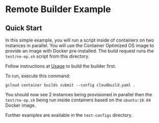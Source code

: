 # Remote Builder Example

## Quick Start

In this simple example, you will run a script inside of containers on two
instances in parallel. You will use the Container Optimized OS image to provide
an image with Docker pre-installed. The build request runs the `test/no-op.sh`
script from this directory.

Follow instructions at
[Usage](https://github.com/GoogleCloudPlatform/cloud-builders-community/tree/master/remote-builder#usage)
to build the builder first.

To run, execute this command:

```shell
gcloud container builds submit --config cloudbuild.yaml .
```

You should now see 2 instances being provisioned in parallel then the
`test/no-op.sh` being run inside containers based on the `ubuntu:16.04` Docker
image.

Further examples are available in the `test-configs` directory.
